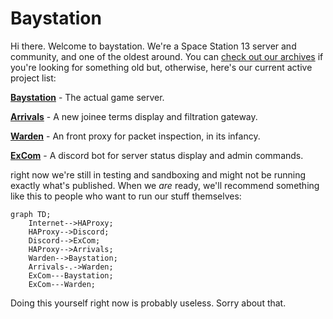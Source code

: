 # Baystation

Hi there. Welcome to baystation. We're a Space Station 13 server and community, and one of the oldest around. You can [check out our archives](https://github.com/orgs/Baystation12/repositories) if you're looking for something old but, otherwise, here's our current active project list:

[**Baystation**](https://github.com/Baystation12/Baystation12) - The actual game server.

[**Arrivals**](https://github.com/Baystation12/Arrivals) - A new joinee terms display and filtration gateway.

[**Warden**](https://github.com/Baystation12/Warden) - An front proxy for packet inspection, in its infancy.

[**ExCom**](https://github.com/Baystation12/ExCom) - A discord bot for server status display and admin commands.

right now we're still in testing and sandboxing and might not be running exactly what's published. When we *are* ready, we'll recommend something like this to people who want to run our stuff themselves:

```mermaid
graph TD;
    Internet-->HAProxy;
    HAProxy-->Discord;
    Discord-->ExCom;
    HAProxy-->Arrivals;
    Warden-->Baystation;
    Arrivals-.->Warden;
    ExCom---Baystation;
    ExCom---Warden;
```
 Doing this yourself right now is probably useless. Sorry about that.
